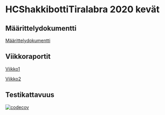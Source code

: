 # HCShakkibottiTiralabra 2020 kevät

## Määrittelydokumentti
[Määrittelydokumentti](https://github.com/Roeoeri/HCShakkibottiTiralabra/blob/master/dokumentaatio/Maarittelydokumentti.md)

## Viikkoraportit
[Viikko1](https://github.com/Roeoeri/HCShakkibottiTiralabra/blob/master/dokumentaatio/viikkoraportit/viikko1.md)

[Viikko2](https://github.com/Roeoeri/HCShakkibottiTiralabra/blob/master/dokumentaatio/viikkoraportit/viikko2.md)


## Testikattavuus
[![codecov](https://codecov.io/gh/Roeoeri/HCShakkibottiTiralabra/branch/master/graph/badge.svg)](https://codecov.io/gh/Roeoeri/HCShakkibottiTiralabra)
